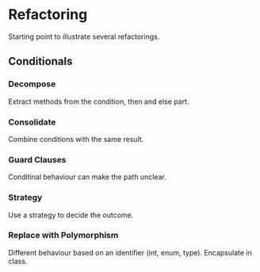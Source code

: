 # Refactoring

Starting point to illustrate several refactorings.

## Conditionals

### Decompose
Extract methods from the condition, then and else part.

### Consolidate 
Combine conditions with the same result.

### Guard Clauses
Conditinal behaviour can make the path unclear.

### Strategy
Use a strategy to decide the outcome.

### Replace with Polymorphism
Different behaviour based on an identifier (int, enum, type). Encapsulate in class.
